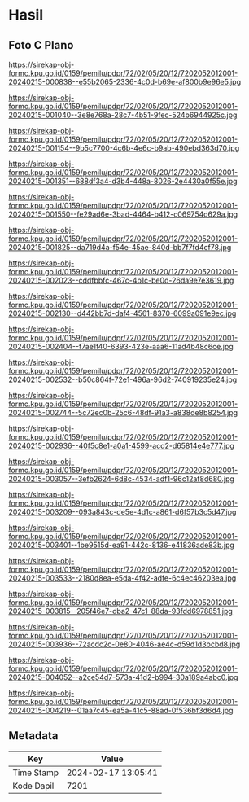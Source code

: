 # Hasil

## Foto C Plano

https://sirekap-obj-formc.kpu.go.id/0159/pemilu/pdpr/72/02/05/20/12/7202052012001-20240215-000838--e55b2065-2336-4c0d-b69e-af800b9e96e5.jpg

https://sirekap-obj-formc.kpu.go.id/0159/pemilu/pdpr/72/02/05/20/12/7202052012001-20240215-001040--3e8e768a-28c7-4b51-9fec-524b6944925c.jpg

https://sirekap-obj-formc.kpu.go.id/0159/pemilu/pdpr/72/02/05/20/12/7202052012001-20240215-001154--9b5c7700-4c6b-4e6c-b9ab-490ebd363d70.jpg

https://sirekap-obj-formc.kpu.go.id/0159/pemilu/pdpr/72/02/05/20/12/7202052012001-20240215-001351--688df3a4-d3b4-448a-8026-2e4430a0f55e.jpg

https://sirekap-obj-formc.kpu.go.id/0159/pemilu/pdpr/72/02/05/20/12/7202052012001-20240215-001550--fe29ad6e-3bad-4464-b412-c069754d629a.jpg

https://sirekap-obj-formc.kpu.go.id/0159/pemilu/pdpr/72/02/05/20/12/7202052012001-20240215-001825--da719d4a-f54e-45ae-840d-bb7f7fd4cf78.jpg

https://sirekap-obj-formc.kpu.go.id/0159/pemilu/pdpr/72/02/05/20/12/7202052012001-20240215-002023--cddfbbfc-467c-4b1c-be0d-26da9e7e3619.jpg

https://sirekap-obj-formc.kpu.go.id/0159/pemilu/pdpr/72/02/05/20/12/7202052012001-20240215-002130--d442bb7d-daf4-4561-8370-6099a091e9ec.jpg

https://sirekap-obj-formc.kpu.go.id/0159/pemilu/pdpr/72/02/05/20/12/7202052012001-20240215-002404--f7ae1f40-6393-423e-aaa6-11ad4b48c6ce.jpg

https://sirekap-obj-formc.kpu.go.id/0159/pemilu/pdpr/72/02/05/20/12/7202052012001-20240215-002532--b50c864f-72e1-496a-96d2-740919235e24.jpg

https://sirekap-obj-formc.kpu.go.id/0159/pemilu/pdpr/72/02/05/20/12/7202052012001-20240215-002744--5c72ec0b-25c6-48df-91a3-a838de8b8254.jpg

https://sirekap-obj-formc.kpu.go.id/0159/pemilu/pdpr/72/02/05/20/12/7202052012001-20240215-002936--40f5c8e1-a0a1-4599-acd2-d65814e4e777.jpg

https://sirekap-obj-formc.kpu.go.id/0159/pemilu/pdpr/72/02/05/20/12/7202052012001-20240215-003057--3efb2624-6d8c-4534-adf1-96c12af8d680.jpg

https://sirekap-obj-formc.kpu.go.id/0159/pemilu/pdpr/72/02/05/20/12/7202052012001-20240215-003209--093a843c-de5e-4d1c-a861-d6f57b3c5d47.jpg

https://sirekap-obj-formc.kpu.go.id/0159/pemilu/pdpr/72/02/05/20/12/7202052012001-20240215-003401--1be9515d-ea91-442c-8136-e41836ade83b.jpg

https://sirekap-obj-formc.kpu.go.id/0159/pemilu/pdpr/72/02/05/20/12/7202052012001-20240215-003533--2180d8ea-e5da-4f42-adfe-6c4ec46203ea.jpg

https://sirekap-obj-formc.kpu.go.id/0159/pemilu/pdpr/72/02/05/20/12/7202052012001-20240215-003815--205f46e7-dba2-47c1-88da-93fdd6978851.jpg

https://sirekap-obj-formc.kpu.go.id/0159/pemilu/pdpr/72/02/05/20/12/7202052012001-20240215-003936--72acdc2c-0e80-4046-ae4c-d59d1d3bcbd8.jpg

https://sirekap-obj-formc.kpu.go.id/0159/pemilu/pdpr/72/02/05/20/12/7202052012001-20240215-004052--a2ce54d7-573a-41d2-b994-30a189a4abc0.jpg

https://sirekap-obj-formc.kpu.go.id/0159/pemilu/pdpr/72/02/05/20/12/7202052012001-20240215-004219--01aa7c45-ea5a-41c5-88ad-0f536bf3d6d4.jpg


## Metadata

| Key        | Value               |
| ---------- | ------------------- |
| Time Stamp | 2024-02-17 13:05:41 |
| Kode Dapil | 7201                |



